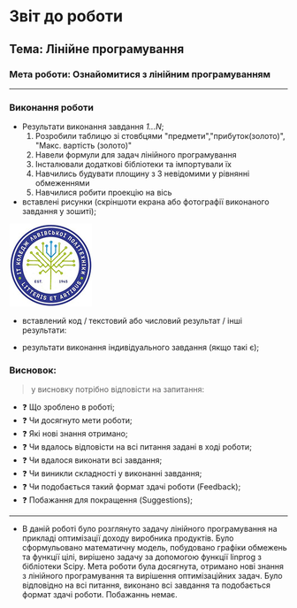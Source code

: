 # Звіт до роботи
## Тема: Лінійне програмування
### Мета роботи: Ознайомитися з лінійним програмуванням
---
### Виконання роботи
- Результати виконання завдання *1...N*;
    1. Розробили таблицю зі стовбцями "предмети","прибуток(золото)", "Макс. вартість (золото)"
    1. Навели формули для задач лінійного програмування 
    1. Інсталювали додаткові бібліотеки та імпортували їх
    1. Навчились будувати площину з 3 невідомими у рівнянні обмеженнями
    1. Навчилися робити проекцію на вісь
- вставлені рисунки (скріншоти екрана або фотографії виконаного завдання у зошиті);

![alt text](https://github.com/BobasB/it_college/raw/main/reports/pictures/logo-lit.jpg "ІТ Коледж")

- вставлений код / текстовий або числовий результат / інші результати:

- результати виконання індивідуального завдання (якщо такі є);

### Висновок: 
> у висновку потрібно відповісти на запитання:
- :question: Що зроблено в роботі;
- :question: Чи досягнуто мети роботи;
- :question: Які нові знання отримано;
- :question: Чи вдалось відповісти на всі питання задані в ході роботи;
- :question: Чи вдалося виконати всі завдання;
- :question: Чи виникли складності у виконанні завдання;
- :question: Чи подобається такий формат здачі роботи (Feedback);
- :question: Побажання для покращення (Suggestions);
---
- В даній роботі було розглянуто задачу лінійного програмування на прикладі оптимізації доходу виробника продуктів. Було сформульовано математичну модель, побудовано графіки обмежень та функції цілі, вирішено задачу за допомогою функції linprog з бібліотеки Scipy. Мета роботи була досягнута, отримано нові знання з лінійного програмування та вирішення оптимізаційних задач. Було відповідно на всі питання, виконано всі завдання та подобається формат здачі роботи. Побажаннь немає.